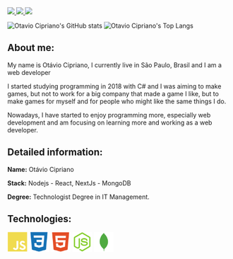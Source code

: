 <div>
    <a target='_blank' href="https://twitter.com/otavioDv" width='200px'>
        <img src="https://img.shields.io/badge/Twitter-1DA1F2?style=for-the-badge&logo=twitter&logoColor=white">
    </a>
    <a target='_blank' href="https://www.linkedin.com/in/otavio-felipe-cipriano/" width='200px'>
        <img src="https://img.shields.io/badge/LinkedIn-0077B5?style=for-the-badge&logo=linkedin&logoColor=white">
    </a>
    <a target='_blank' href="https://otaviocipriano.vercel.app/" width='200px'>
        <img src="https://img.shields.io/badge/website-000000?style=for-the-badge&logo=About.me&logoColor=white">
    </a>
</div>
<p>
<img height="150" src="https://github-readme-stats.vercel.app/api?username=Otavio-Cipriano&show_icons=true&theme=dark&hide=contribs,prs" alt="Otavio Cipriano's GitHub stats"/>
<img height="150" src="https://github-readme-stats.vercel.app/api/top-langs/?username=Otavio-Cipriano&layout=compact&theme=dark" alt="Otavio Cipriano's Top Langs"/>
</p>

## About me:

My name is Otávio Cipriano, I currently live in São Paulo, Brasil and I am a web developer

I started studying programming in 2018 with C# and I was aiming to make games, but not to work for a big company that made a game I like, but to make games for myself and for people who might like the same things I do.

Nowadays, I have started to enjoy programming more, especially web development and am focusing on learning more and working as a web developer. 

## Detailed information:

**Name:** Otávio Cipriano

**Stack:** Nodejs - React, NextJs - MongoDB

**Degree:** Technologist Degree in IT Management.

## Technologies:

<p>
<img height="45" src="https://raw.githubusercontent.com/devicons/devicon/master/icons/javascript/javascript-plain.svg"/>
<img height="45" src="https://raw.githubusercontent.com/devicons/devicon/master/icons/css3/css3-plain.svg"/>
<img height="45" src="https://raw.githubusercontent.com/devicons/devicon/master/icons/html5/html5-plain.svg"/>
<img height="45" src="https://raw.githubusercontent.com/devicons/devicon/master/icons/nodejs/nodejs-plain.svg"/>
<img height="45" src="https://raw.githubusercontent.com/devicons/devicon/master/icons/mongodb/mongodb-plain.svg"/>
</p>
